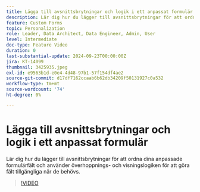 ```yaml
---
title: Lägga till avsnittsbrytningar och logik i ett anpassat formulär
description: Lär dig hur du lägger till avsnittsbrytningar för att ordna dina anpassade formulärfält och använder överhoppnings- och visningslogiken för att göra fält tillgängliga när de behövs.
feature: Custom Forms
topic: Personalization
role: Leader, Data Architect, Data Engineer, Admin, User
level: Intermediate
doc-type: Feature Video
duration: 0
last-substantial-update: 2024-09-23T00:00:00Z
jira: KT-14099
thumbnail: 3425935.jpeg
exl-id: e9563b1d-e0e4-4d48-97b1-57f154df4ae2
source-git-commit: d17df7162ccaab6b62db34209f50131927c0a532
workflow-type: tm+mt
source-wordcount: '74'
ht-degree: 0%

---
```


# Lägga till avsnittsbrytningar och logik i ett anpassat formulär

Lär dig hur du lägger till avsnittsbrytningar för att ordna dina anpassade formulärfält och använder överhoppnings- och visningslogiken för att göra fält tillgängliga när de behövs.

>[!VIDEO](https://video.tv.adobe.com/v/3425935/?quality=12&learn=on&enablevpops)
